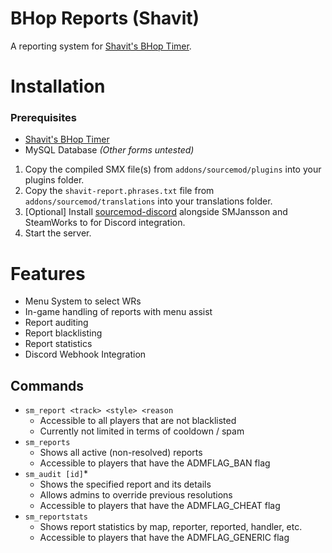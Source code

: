 # BHop Reports (Shavit)
A reporting system for [Shavit's BHop Timer](https://github.com/shavitush/bhoptimer).

# Installation
### Prerequisites
- [Shavit's BHop Timer](https://github.com/shavitush/bhoptimer)
- MySQL Database _(Other forms untested)_
1. Copy the compiled SMX file(s) from `addons/sourcemod/plugins` into your plugins folder.
2. Copy the `shavit-report.phrases.txt` file from `addons/sourcemod/translations` into your translations folder.
3. [Optional] Install [sourcemod-discord](https://github.com/Deathknife/sourcemod-discord) alongside SMJansson and SteamWorks to for Discord integration.
4. Start the server.

# Features
- Menu System to select WRs
- In-game handling of reports with menu assist
- Report auditing
- Report blacklisting
- Report statistics
- Discord Webhook Integration

## Commands
- `sm_report <track> <style> <reason`
  - Accessible to all players that are not blacklisted
  - Currently not limited in terms of cooldown / spam
- `sm_reports`
  - Shows all active (non-resolved) reports
  - Accessible to players that have the ADMFLAG_BAN flag
- `sm_audit [id]`*
  - Shows the specified report and its details
  - Allows admins to override previous resolutions
  - Accessible to players that have the ADMFLAG_CHEAT flag
- `sm_reportstats`
  - Shows report statistics by map, reporter, reported, handler, etc.
  - Accessible to players that have the ADMFLAG_GENERIC flag